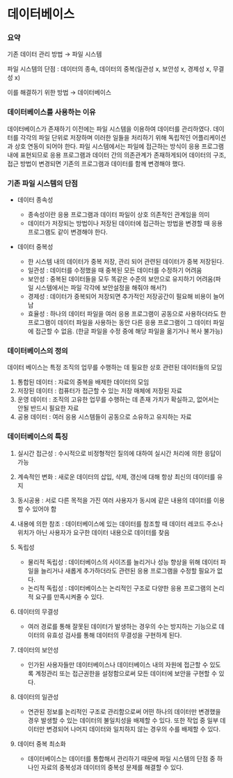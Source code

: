 # 데이터베이스


### 요약

기존 데이터 관리 방법 → 파일 시스템

파일 시스템의 단점 : 데이터의 종속, 데이터의 중복(일관성 x, 보안성 x, 경제성 x, 무결성 x)

이를 해결하기 위한 방법 → 데이터베이스

### 데이터베이스를 사용하는 이유

데이터베이스가 존재하기 이전에는 파일 시스템을 이용하여 데이터를 관리하였다. 데이터를 각각의 파일 단위로 저장하며 이러한 일들을 처리하기 위해 독립적인 어플리케이션과 상호 연동이 되어야 한다.  파일 시스템에서는 파일에 접근하는 방식이 응용 프로그램 내에 표현되므로 응용 프로그램과 데이터 간의 의존관계가 존재하게되어 데이터의 구조, 접근 방법이 변경되면 기존의 프로그램과 데이터를 함께 변경해야 했다.

### 기존 파일 시스템의 단점

- 데이터 종속성
    - 종속성이란 응용 프로그램과 데이터 파일이 상호 의존적인 관계임을 의미
    - 데이터가 저장되는 방법이나 저장된 데이터에 접근하는 방법을 변경할 때 응용프로그램도 같이 변경해야 한다.

- 데이터 중복성
    - 한 시스템 내의 데이터가 중복 저장, 관리 되어 관련된 데이터가 중복 저장된다.
    - 일관성 : 데이터를 수정했을 때 중복된 모든 데이터를 수정하기 어려움
    - 보안성 : 중복된 데이터들을 모두 똑같은 수준의 보안으로 유지하기 어려움(파일 시스템에서는 파일 각각에 보안설정을 해줘야 해서?)
    - 경제성 : 데이터가 중복되어 저장되면 추가적인 저장공간이 필요해 비용이 늘어남
    - 효율성 : 하나의 데이터 파일을 여러 응용 프로그램이 공동으로 사용하더라도 한 프로그램이 데이터 파일을 사용하는 동안 다른 응용 프로그램이 그 데이터 파일에 접근할 수 없음. (한글 파일을 수정 중에 해당 파일을 옮기거나 복사 불가능)

### 데이터베이스의 정의

데이터 베이스는 특정 조직의 업무를 수행하는 데 필요한 상호 관련된 데이터들의 모임

1. 통합된 데이터 : 자료의 중복을 배제한 데이터의 모임
2. 저장된 데이터 : 컴퓨터가 접근할 수 있는 저장 매체에 저장된 자료
3. 운영 데이터 : 조직의 고유한 업무를 수행하는 데 존재 가치가 확실하고, 없어서는 안될 반드시 필요한 자료
4. 공용 데이터 : 여러 응용 시스템들이 공동으로 소유하고 유지하는 자료

### 데이터베이스의 특징

1. 실시간 접근성 : 수시적으로 비정형적인 질의에 대하여 실시간 처리에 의한 응답이 가능
2. 계속적인 변화 : 새로운 데이터의 삽입, 삭제, 갱신에 대해 항상 최신의 데이터를 유지
3. 동시공용 : 서로 다른 목적을 가진 여러 사용자가 동시에 같은 내용의 데이터를 이용할 수 있어야 함
4. 내용에 의한 참조 : 데이터베이스에 있는 데이터를 참조할 때 데이터 레코드 주소나 위치가 아닌 사용자가 요구한 데이터 내용으로 데이터를 찾음

1. 독립성
    - 물리적  독립성 : 데이터베이스의 사이즈를 늘리거나 성능 향상을 위해 데이터 파일을 늘리거나 새롭게 추가하더라도 관련된 응용 프로그램을 수정할 필요가 없다.
    - 논리적 독립성 : 데이터베이스는 논리적인 구조로 다양한 응용 프로그램의 논리적 요구를 만족시켜줄 수 있다.
2. 데이터의 무결성
    - 여러 경로를 통해 잘못된 데이터가 발생하는 경우의 수는 방지하는 기능으로 데이터의 유효성 검사를 통해 데이터의 무결성을 구현하게 된다.
3. 데이터의 보안성
    - 인가된 사용자들만 데이터베이스나 데이터베이스 내의 자원에 접근할 수 있도록 계정관리 또는 접근권한을 설정함으로써 모든 데이터에 보안을 구현할 수 있다.
4. 데이터의 일관성
    - 연관된 정보를 논리적인 구조로 관리함으로써 어떤 하나의 데이터만 변경했을 경우 발생할 수 있는 데이터의 불일치성을 배제할 수 있다. 또한 작업 중 일부 데이터만 변경되어 나머지 데이터와 일치하지 않는 경우의 수를 배제할 수 있다.
5. 데이터 중복 최소화
    - 데이터베이스는 데이터를 통합해서 관리하기 때문에 파일 시스템의 단점 중 하나인 자료의 중복성과 데이터의 중복성 문제를 해결할 수 있다.
